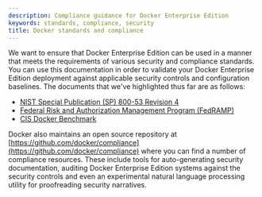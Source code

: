 ```yaml
---
description: Compliance guidance for Docker Enterprise Edition
keywords: standards, compliance, security
title: Docker standards and compliance
---
```


We want to ensure that Docker Enterprise Edition can be used in a manner that meets the requirements of various security and compliance standards. You can use this documentation in order to validate your Docker Enterprise Edition deployment against applicable security controls and configuration baselines. The documents that we've highlighted thus far are as follows:

- [NIST Special Publication (SP) 800-53 Revision 4](/compliance/nist/800_53/)
- [Federal Risk and Authorization Management Program (FedRAMP)](/compliance/fedramp/)
- [CIS Docker Benchmark](/compliance/cis/)

Docker also maintains an open source repository at [https://github.com/docker/compliance](https://github.com/docker/compliance) where you can find a number of compliance resources. These include tools for auto-generating security documentation, auditing Docker Enterprise Edition systems against the security controls and even an experimental natural language processing utility for proofreading security narratives.
